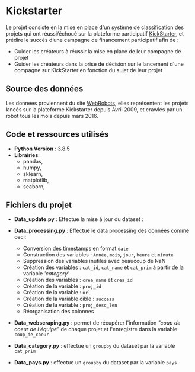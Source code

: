 # Kickstarter 

Le projet consiste en la mise en place d'un système de classification des projets qui ont réussi/échoué sur la plateforme participatif [KickStarter](https://www.kickstarter.com/), et prédire le succès d’une campagne de financement participatif afin de : 

- Guider les créateurs à réussir la mise en place de leur compagne de projet
- Guider les créateurs dans la prise de décision sur le lancement d'une compagne sur KickStarter en fonction du sujet de leur projet 


## Source des données

Les données proviennent du site [WebRobots](https://webrobots.io/kickstarter-datasets/), elles représentent les projets lancés sur la plateforme Kickstarter depuis Avril 2009, et crawlés par un robot tous les mois depuis mars 2016.

## Code et ressources utilisés
- **Python Version** : 3.8.5
- **Librairies**: 
   - pandas, 
   - numpy, 
   - sklearn, 
   - matplotlib, 
   - seaborn, 
 



## Fichiers du projet

- **Data_update.py** : Effectue la mise à jour du dataset :
- **Data_processing.py** : Effectue le data processing des données comme ceci:
 
    - Conversion des timestamps en format `date`
    - Construction des variables : `Année`, `mois`, `jour`, `heure`  et `minute`
    - Suppression des variables inutiles avec beaucoup de NaN 
    - Création des variables : `cat_id`, `cat_name` et `cat_prim` à partir de la variable *'category'*
    - Création des variables : `crea_name` et `crea_id`
    - Création de la variable : `proj_id`
    - Création de la variable : `url` 
    - Création de la variable cible : `success`
    - Création de la variable : `proj_desc_len`
    - Réorganisation des colonnes
    
- **Data_webscraping.py** : permet de récupérer l'information *"coup de coeur de l'équipe"* de chaque projet et l'enregistre dans la variable `coup_de_coeur` 
 
- **Data_category.py** : effectue un `groupby` du dataset par la variable `cat_prim`
 
- **Data_pays.py** : effectue un `groupby` du dataset par la variable `pays`

